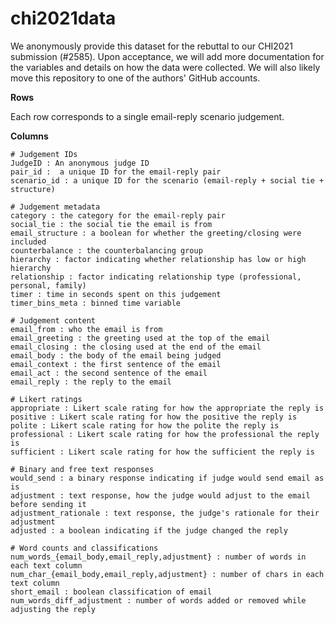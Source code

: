  
# chi2021data

We anonymously provide this dataset for the rebuttal to our CHI2021 submission (#2585). Upon acceptance, we will add more documentation for the variables and details on how the data were collected. We will also likely move this repository to one of the authors' GitHub accounts.

**Rows**

Each row corresponds to a single email-reply scenario judgement.

**Columns**

```
# Judgement IDs
JudgeID : An anonymous judge ID
pair_id :  a unique ID for the email-reply pair
scenario_id : a unique ID for the scenario (email-reply + social tie + structure)

# Judgement metadata
category : the category for the email-reply pair
social_tie : the social tie the email is from
email_structure : a boolean for whether the greeting/closing were included
counterbalance : the counterbalancing group
hierarchy : factor indicating whether relationship has low or high hierarchy
relationship : factor indicating relationship type (professional, personal, family)
timer : time in seconds spent on this judgement
timer_bins_meta : binned time variable

# Judgement content 
email_from : who the email is from
email_greeting : the greeting used at the top of the email
email_closing : the closing used at the end of the email
email_body : the body of the email being judged
email_context : the first sentence of the email
email_act : the second sentence of the email
email_reply : the reply to the email

# Likert ratings
appropriate : Likert scale rating for how the appropriate the reply is
positive : Likert scale rating for how the positive the reply is
polite : Likert scale rating for how the polite the reply is
professional : Likert scale rating for how the professional the reply is
sufficient : Likert scale rating for how the sufficient the reply is

# Binary and free text responses
would_send : a binary response indicating if judge would send email as is
adjustment : text response, how the judge would adjust to the email before sending it
adjustment_rationale : text response, the judge's rationale for their adjustment
adjusted : a boolean indicating if the judge changed the reply

# Word counts and classifications
num_words_{email_body,email_reply,adjustment} : number of words in each text column
num_char_{email_body,email_reply,adjustment} : number of chars in each text column
short_email : boolean classification of email
num_words_diff_adjustment : number of words added or removed while adjusting the reply
```
